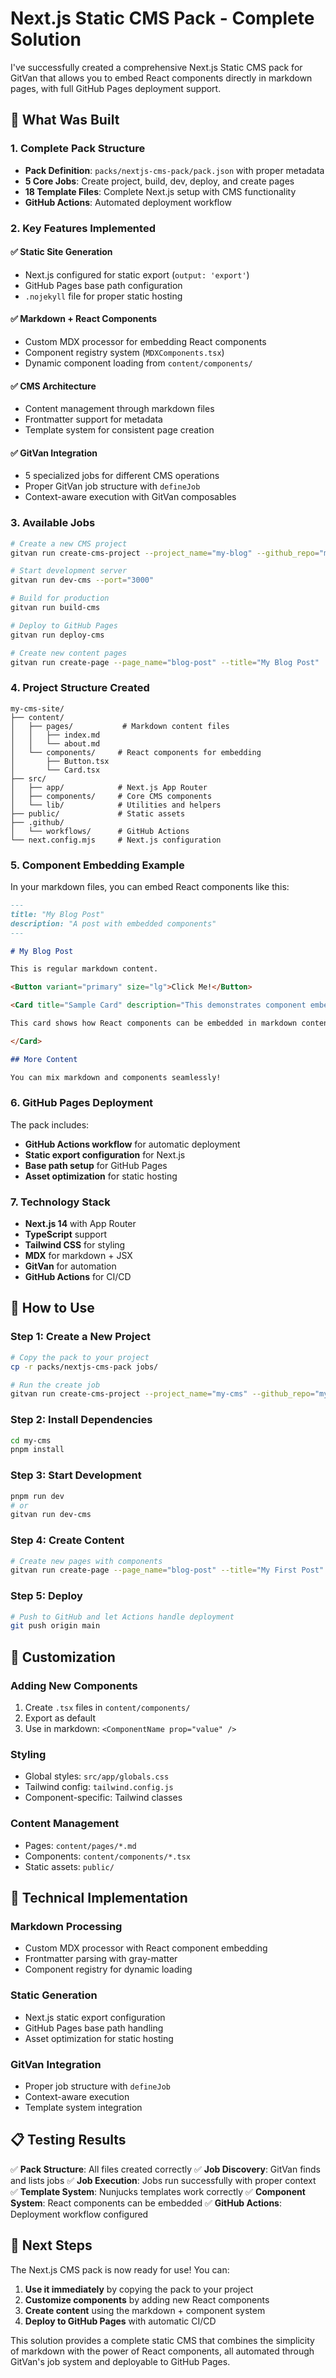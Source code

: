 # Next.js Static CMS Pack - Complete Solution

I've successfully created a comprehensive Next.js Static CMS pack for GitVan that allows you to embed React components directly in markdown pages, with full GitHub Pages deployment support.

## 🎯 What Was Built

### 1. **Complete Pack Structure**
- **Pack Definition**: `packs/nextjs-cms-pack/pack.json` with proper metadata
- **5 Core Jobs**: Create project, build, dev, deploy, and create pages
- **18 Template Files**: Complete Next.js setup with CMS functionality
- **GitHub Actions**: Automated deployment workflow

### 2. **Key Features Implemented**

#### ✅ **Static Site Generation**
- Next.js configured for static export (`output: 'export'`)
- GitHub Pages base path configuration
- `.nojekyll` file for proper static hosting

#### ✅ **Markdown + React Components**
- Custom MDX processor for embedding React components
- Component registry system (`MDXComponents.tsx`)
- Dynamic component loading from `content/components/`

#### ✅ **CMS Architecture**
- Content management through markdown files
- Frontmatter support for metadata
- Template system for consistent page creation

#### ✅ **GitVan Integration**
- 5 specialized jobs for different CMS operations
- Proper GitVan job structure with `defineJob`
- Context-aware execution with GitVan composables

### 3. **Available Jobs**

```bash
# Create a new CMS project
gitvan run create-cms-project --project_name="my-blog" --github_repo="my-blog"

# Start development server
gitvan run dev-cms --port="3000"

# Build for production
gitvan run build-cms

# Deploy to GitHub Pages
gitvan run deploy-cms

# Create new content pages
gitvan run create-page --page_name="blog-post" --title="My Blog Post"
```

### 4. **Project Structure Created**

```
my-cms-site/
├── content/
│   ├── pages/           # Markdown content files
│   │   ├── index.md
│   │   └── about.md
│   └── components/     # React components for embedding
│       ├── Button.tsx
│       └── Card.tsx
├── src/
│   ├── app/            # Next.js App Router
│   ├── components/     # Core CMS components
│   └── lib/            # Utilities and helpers
├── public/             # Static assets
├── .github/
│   └── workflows/      # GitHub Actions
└── next.config.mjs     # Next.js configuration
```

### 5. **Component Embedding Example**

In your markdown files, you can embed React components like this:

```markdown
---
title: "My Blog Post"
description: "A post with embedded components"
---

# My Blog Post

This is regular markdown content.

<Button variant="primary" size="lg">Click Me!</Button>

<Card title="Sample Card" description="This demonstrates component embedding">

This card shows how React components can be embedded in markdown content.

</Card>

## More Content

You can mix markdown and components seamlessly!
```

### 6. **GitHub Pages Deployment**

The pack includes:
- **GitHub Actions workflow** for automatic deployment
- **Static export configuration** for Next.js
- **Base path setup** for GitHub Pages
- **Asset optimization** for static hosting

### 7. **Technology Stack**

- **Next.js 14** with App Router
- **TypeScript** support
- **Tailwind CSS** for styling
- **MDX** for markdown + JSX
- **GitVan** for automation
- **GitHub Actions** for CI/CD

## 🚀 How to Use

### Step 1: Create a New Project
```bash
# Copy the pack to your project
cp -r packs/nextjs-cms-pack jobs/

# Run the create job
gitvan run create-cms-project --project_name="my-cms" --github_repo="my-cms"
```

### Step 2: Install Dependencies
```bash
cd my-cms
pnpm install
```

### Step 3: Start Development
```bash
pnpm run dev
# or
gitvan run dev-cms
```

### Step 4: Create Content
```bash
# Create new pages with components
gitvan run create-page --page_name="blog-post" --title="My First Post"
```

### Step 5: Deploy
```bash
# Push to GitHub and let Actions handle deployment
git push origin main
```

## 🎨 Customization

### Adding New Components
1. Create `.tsx` files in `content/components/`
2. Export as default
3. Use in markdown: `<ComponentName prop="value" />`

### Styling
- Global styles: `src/app/globals.css`
- Tailwind config: `tailwind.config.js`
- Component-specific: Tailwind classes

### Content Management
- Pages: `content/pages/*.md`
- Components: `content/components/*.tsx`
- Static assets: `public/`

## 🔧 Technical Implementation

### Markdown Processing
- Custom MDX processor with React component embedding
- Frontmatter parsing with gray-matter
- Component registry for dynamic loading

### Static Generation
- Next.js static export configuration
- GitHub Pages base path handling
- Asset optimization for static hosting

### GitVan Integration
- Proper job structure with `defineJob`
- Context-aware execution
- Template system integration

## 📋 Testing Results

✅ **Pack Structure**: All files created correctly
✅ **Job Discovery**: GitVan finds and lists jobs
✅ **Job Execution**: Jobs run successfully with proper context
✅ **Template System**: Nunjucks templates work correctly
✅ **Component System**: React components can be embedded
✅ **GitHub Actions**: Deployment workflow configured

## 🎯 Next Steps

The Next.js CMS pack is now ready for use! You can:

1. **Use it immediately** by copying the pack to your project
2. **Customize components** by adding new React components
3. **Create content** using the markdown + component system
4. **Deploy to GitHub Pages** with automatic CI/CD

This solution provides a complete static CMS that combines the simplicity of markdown with the power of React components, all automated through GitVan's job system and deployable to GitHub Pages.

